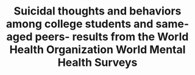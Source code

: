 --- 
abstract: '' 
authors: 
 - P Mortier
 -  RP Auerbach
 -  J Alonso
 -  WG Axinn
 -  P Cuijpers
 -  admin
 -  ...
doi: '' 
featured: false 
publication: '*Social psychiatry and psychiatric epidemiology*, 103' 
publication_short: '' 
publishDate: '2018-01-01' 
title: 'Suicidal thoughts and behaviors among college students and same-aged peers- results from the World Health Organization World Mental Health Surveys' 
url_code: '' 
url_dataset: '' 
url_pdf: '' 
url_poster: '' 
url_project: '' 
url_slides: '' 
url_source: '' 
url_video: '' 
---